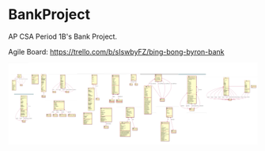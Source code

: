 # BankProject
AP CSA Period 1B's Bank Project.

Agile Board:
https://trello.com/b/sIswbyFZ/bing-bong-byron-bank

![UML](UMLBankProject.png)
